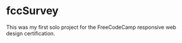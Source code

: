 # fccSurvey
This was my first solo project for the FreeCodeCamp responsive web design certification.
